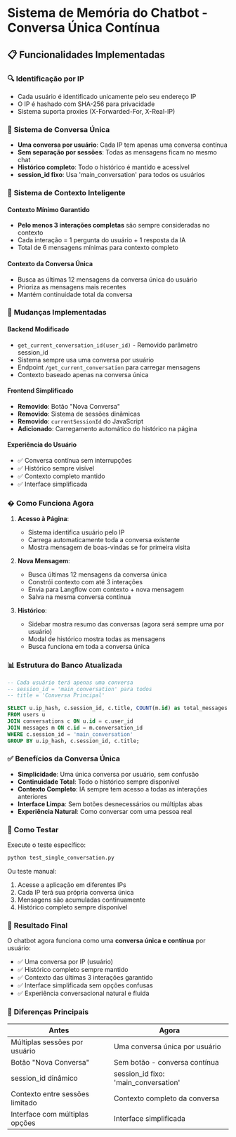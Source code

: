 # Sistema de Memória do Chatbot - Conversa Única Contínua

## 📋 Funcionalidades Implementadas

### 🔍 **Identificação por IP**
- Cada usuário é identificado unicamente pelo seu endereço IP
- O IP é hashado com SHA-256 para privacidade
- Sistema suporta proxies (X-Forwarded-For, X-Real-IP)

### 💾 **Sistema de Conversa Única**
- **Uma conversa por usuário**: Cada IP tem apenas uma conversa contínua
- **Sem separação por sessões**: Todas as mensagens ficam no mesmo chat
- **Histórico completo**: Todo o histórico é mantido e acessível
- **session_id fixo**: Usa 'main_conversation' para todos os usuários

### 🧠 **Sistema de Contexto Inteligente**

#### **Contexto Mínimo Garantido**
- **Pelo menos 3 interações completas** são sempre consideradas no contexto
- Cada interação = 1 pergunta do usuário + 1 resposta da IA
- Total de 6 mensagens mínimas para contexto completo

#### **Contexto da Conversa Única**
- Busca as últimas 12 mensagens da conversa única do usuário
- Prioriza as mensagens mais recentes
- Mantém continuidade total da conversa

### 🎯 **Mudanças Implementadas**

#### **Backend Modificado**
- `get_current_conversation_id(user_id)` - Removido parâmetro session_id
- Sistema sempre usa uma conversa por usuário
- Endpoint `/get_current_conversation` para carregar mensagens
- Contexto baseado apenas na conversa única

#### **Frontend Simplificado**
- **Removido**: Botão "Nova Conversa"
- **Removido**: Sistema de sessões dinâmicas
- **Removido**: `currentSessionId` do JavaScript
- **Adicionado**: Carregamento automático do histórico na página

#### **Experiência do Usuário**
- ✅ Conversa contínua sem interrupções
- ✅ Histórico sempre visível
- ✅ Contexto completo mantido
- ✅ Interface simplificada

### � **Como Funciona Agora**

1. **Acesso à Página**: 
   - Sistema identifica usuário pelo IP
   - Carrega automaticamente toda a conversa existente
   - Mostra mensagem de boas-vindas se for primeira visita

2. **Nova Mensagem**: 
   - Busca últimas 12 mensagens da conversa única
   - Constrói contexto com até 3 interações
   - Envia para Langflow com contexto + nova mensagem
   - Salva na mesma conversa contínua

3. **Histórico**: 
   - Sidebar mostra resumo das conversas (agora será sempre uma por usuário)
   - Modal de histórico mostra todas as mensagens
   - Busca funciona em toda a conversa única

### 📊 **Estrutura do Banco Atualizada**

```sql
-- Cada usuário terá apenas uma conversa
-- session_id = 'main_conversation' para todos
-- title = 'Conversa Principal'

SELECT u.ip_hash, c.session_id, c.title, COUNT(m.id) as total_messages
FROM users u
JOIN conversations c ON u.id = c.user_id  
JOIN messages m ON c.id = m.conversation_id
WHERE c.session_id = 'main_conversation'
GROUP BY u.ip_hash, c.session_id, c.title;
```

### ✅ **Benefícios da Conversa Única**

- **Simplicidade**: Uma única conversa por usuário, sem confusão
- **Continuidade Total**: Todo o histórico sempre disponível
- **Contexto Completo**: IA sempre tem acesso a todas as interações anteriores
- **Interface Limpa**: Sem botões desnecessários ou múltiplas abas
- **Experiência Natural**: Como conversar com uma pessoa real

### 🧪 **Como Testar**

Execute o teste específico:
```bash
python test_single_conversation.py
```

Ou teste manual:
1. Acesse a aplicação em diferentes IPs
2. Cada IP terá sua própria conversa única
3. Mensagens são acumuladas continuamente
4. Histórico completo sempre disponível

### 🎯 **Resultado Final**

O chatbot agora funciona como uma **conversa única e contínua** por usuário:
- ✅ Uma conversa por IP (usuário)
- ✅ Histórico completo sempre mantido
- ✅ Contexto das últimas 3 interações garantido
- ✅ Interface simplificada sem opções confusas
- ✅ Experiência conversacional natural e fluida

### 📝 **Diferenças Principais**

| Antes | Agora |
|-------|-------|
| Múltiplas sessões por usuário | Uma conversa única por usuário |
| Botão "Nova Conversa" | Sem botão - conversa contínua |
| session_id dinâmico | session_id fixo: 'main_conversation' |
| Contexto entre sessões limitado | Contexto completo da conversa |
| Interface com múltiplas opções | Interface simplificada |
